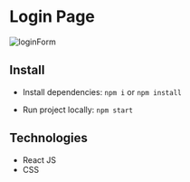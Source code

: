 # Login Page
![loginForm](https://github.com/julialealt/react-login-page/assets/84246834/28f88253-df05-4efc-9b68-070d3badfe88)

## Install 

- Install dependencies: `npm i` or `npm install`

- Run project locally: `npm start`

## Technologies

- React JS
- CSS
